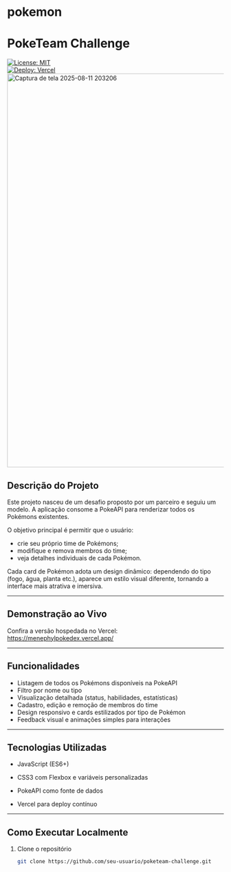 
# pokemon
# PokeTeam Challenge


[![License: MIT](https://img.shields.io/badge/License-MIT-blue.svg)](LICENSE)  
[![Deploy: Vercel](https://img.shields.io/badge/Deploy-Vercel-black?logo=vercel)](https://seu-projeto.vercel.app)
<img width="1834" height="914" alt="Captura de tela 2025-08-11 203206" src="https://github.com/user-attachments/assets/53d143b5-7d62-42bd-a9f0-f2400a11f264" />


## Descrição do Projeto

Este projeto nasceu de um desafio proposto por um parceiro e seguiu um modelo. 
A aplicação consome a PokeAPI para renderizar todos os Pokémons existentes.  

O objetivo principal é permitir que o usuário:

- crie seu próprio time de Pokémons;  
- modifique e remova membros do time;  
- veja detalhes individuais de cada Pokémon.  

Cada card de Pokémon adota um design dinâmico: dependendo do tipo (fogo, água, planta etc.), aparece um estilo visual diferente, tornando a interface mais atrativa e imersiva.

---

## Demonstração ao Vivo

Confira a versão hospedada no Vercel:  
https://menephylpokedex.vercel.app/

---

## Funcionalidades

- Listagem de todos os Pokémons disponíveis na PokeAPI  
- Filtro por nome ou tipo  
- Visualização detalhada (status, habilidades, estatísticas)  
- Cadastro, edição e remoção de membros do time  
- Design responsivo e cards estilizados por tipo de Pokémon  
- Feedback visual e animações simples para interações

---

## Tecnologias Utilizadas

- JavaScript (ES6+)  

- CSS3 com Flexbox e variáveis personalizadas  
- PokeAPI como fonte de dados  
- Vercel para deploy contínuo

---

## Como Executar Localmente

1. Clone o repositório  
   ```bash
   git clone https://github.com/seu-usuario/poketeam-challenge.git

